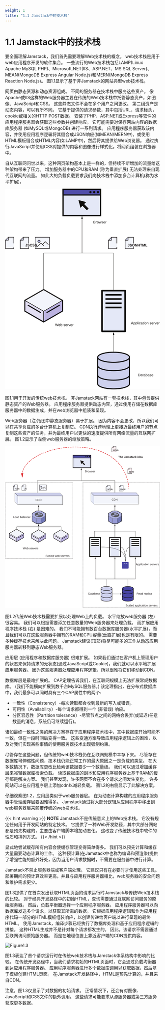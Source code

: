 ```yaml
---
weight: 1
title: "1.1 Jamstack中的技术栈"
---
```


# 1.1 Jamstack中的技术栈

要全面理解Jamstack，我们首先需要理解Web技术栈的概念。 web技术栈是用于web应用程序开发的软件集合。 一些流行的Web技术栈包括LAMP(Linux Apache MySQL PHP)、Microsoft.NET(IIS、ASP.NET、MS SQL Server)、MEAN(MongoDB Express Angular Node.js)和MERN(MongoDB Express Reaction Node.js)。 图1.1显示了基于非Jamstack的网站典型web技术栈。

网页由静态资源和动态资源组成。 不同的服务器在技术栈中服务这些资产。 像Apache或IIS这样的Web服务器主要在传统的Web技术栈中托管静态资产，如图像、JavaScript和CSS。 这些静态文件不会在多个用户之间更改。 第二组资产是动态内容，可以有所不同。 它基于提供的请求参数，其中包括URL，请求标头，cookie或相关的HTTP POST数据。 安装了PHP、ASP.NET或Express等软件的应用程序服务器会获取这些参数并创建响应。 它可能需要对保存网站内容的数据库服务器 (如MySQL或MongoDB) 进行一系列请求。 应用程序服务器获取该内容，并使用应用程序逻辑将其缝合成JSON响应(如MEAN/MERN中)，或使用HTML模板缝合成HTML内容(如LAMP中)，然后将其提供给Web浏览器。 通过执行JavaScript并使用CSS对提供的内容和图像进行样式化，将网页组装在浏览器中。

自从互联网问世以来，这种网页架构基本上是一样的，但持续不断增加的流量给这种架构带来了压力。 增加服务器中的CPU和RAM (称为垂直扩展) 无法处理来自现代互联网的流量。 如此大的负载负载要求我们向技术栈中添加多台计算机(称为水平扩展)。

![Figure1.1](Figure1.1.svg)

图1.1用于开发的传统web技术栈。 非Jamstack网站有一套技术栈，其中包含提供静态资产的Web服务器。 应用程序服务器提供动态内容，通过使用存储在数据库服务器中的数据生成，并在web浏览器中组装和呈现。

Web服务器（注:指图中静态服务器）易于扩展。 因为内容不会更改，所以我们可以在共享负载的多台计算机上复制它。 CDN执行跨地理上更接近最终用户的节点复制这些资产的任务，并为最终用户以更快的速度提供所有网络流量的互联网扩展。 图1.2显示了左侧web服务器的缩放策略。

![Figure1.2](Figure1.2.svg)

图1.2传统Web技术栈需要扩展以处理Web上的负载。 水平缩放web服务器 (左) 很容易。 我们可以根据需要添加任意数量的Web服务器来处理负载。 而扩展应用程序技术栈 (右) 是困难的。 我们不可能拥有数百台数据库服务器(水平扩展)，而且我们可以在这些服务器中拥有的RAM和CPU容量(垂直扩展)也是有限的。 需要多种缓存技术来解决此问题。 Jamstack建议(顶部)将尽可能多的工作从动态应用服务器转移到静态Web服务器。

应用层 (应用程序和数据库服务器) 很难扩展。 如果我们通过在客户机上管理用户的状态来保持请求的无状态(通过JavaScript或Cookie)，我们就可以水平地扩展应用服务器。 因为这些服务器处理应用程序逻辑，所以很难将它们移动到CDN。

数据库层是最难扩展的。 CAP定理告诉我们，在互联网规模上无法扩展常规数据库。 (我们不能横向扩展到数千台MySQL服务器。) 该定理指出，在分布式数据库中，我们最多可以同时具有三个CAP属性中的两个:

- 一致性（Consistency）-每次读取都会收到最新的写入或错误。
- 可用性（Availability）-每个请求都得到一个 (非错误) 响应。
- 分区容忍性（Partition tolerance）-尽管节点之间的网络会丢弃(或延迟)任意数量的消息，系统仍可继续运行)。

诸如最终一致性之类的解决方案存在于应用程序技术栈中，其中数据库开始可能不一致，但在一段时间后变得一致。 这些变通方案导致应用程序逻辑上的困难，以及对我们实现某些事情的使用服务器技术出现强制约束。

尽管存在这些问题，但传统的web技术栈仍在互联网规模中幸存下来。 尽管存在数据库可伸缩性问题，技术栈仍能正常工作的最大原因之一是负载的类型。 在大多数情况下，数据库更改比检索该数据要少一个数量级。 我们可以通过增加缓存层来减轻数据库检索负载。 读取数据库的副本和应用程序服务器上基于RAM的缓存都是解决方案。 我们甚至发现，许多网页不会在多个请求之间发生变化。 许多网站可以在应用程序层上添加cdn以减轻负载。 图1.2的右侧显示了此解决方案。

仔细观察图1.2，应用层类似于web服务器层。 在为动态计算构建的应用程序服务器中管理缓存层要困难得多。 Jamstack通过将大部分逻辑从应用程序中移出到web服务器层来颠覆传统的web技术栈。

{{< hint warning >}}
**NOTE**
Jamstack不是传统意义上的Web技术栈。 它没有规定任何用于开发网站的特定技术。 它提供了一种Web开发路径，其中大部分网站都是预先构建的，主要由客户端脚本增加动态化。 这改变了传统技术栈中软件的性质和排列方式。
{{< /hint >}}

显式地尝试缓存所有内容会使缓存管理变得简单得多。 我们可以预先计算和缓存大量需要动态计算的工作。 这种预计算(在Jamstack中也称为编译和预渲染)提供了增强性能的额外好处，因为当用户请求数据时，不需要在服务器中进行计算。

Jamstack不禁止服务器端或客户端处理。 它建议只有在必要时才使用这些工具。 部署期间的预计算效率更高，并且与应用程序服务器相比，web服务器的安全问题和维护需求更少。

图1.3提供了在首次发出获取HTML页面的请求运行时Jamstack与传统Web技术栈的比较。 对于经典开发路径中的初始HTML，查询需要通过互联网访问服务的原始服务器。 然后，负载平衡器选择一个应用程序服务器。 应用程序服务器可以向数据库发送多个请求，以获取其所需的数据。 它根据应用程序逻辑和作为应用程序代码一部分的HTML模板组装响应，以创建传递给客户端以进行呈现的最终HTML。 使用Jamstack，编译步骤已经执行了数据库处理和基于应用程序逻辑的拼接。 这种HTML生成并不是针对每个请求都发生的。 因此，该请求不需要通过互联网访问原始服务器。 而是在地理位置上靠近客户端的CDN提供内容。 

![Figure1.3](Figure1.3.svg)

图1.3表达了首个请求运行时在传统web技术栈与Jamstack体系结构中影响的比较。 在传统开发路径中，当我们请求初始的HTML页面时，它会通过负载均衡器到达应用程序服务器。 应用程序服务器进行多个数据库调用以获取数据，然后基于模板创建HTML页面。 在Jamstack开发路径中，HTML是预先计算的，并且来自CDN。

注意，图1.3仅显示了对数据的初始请求。 正常情况下，还会有对图像、JavaScript和CSS文件的额外调用。 这些请求可能要求从源服务器或第三方服务获取更多数据。


